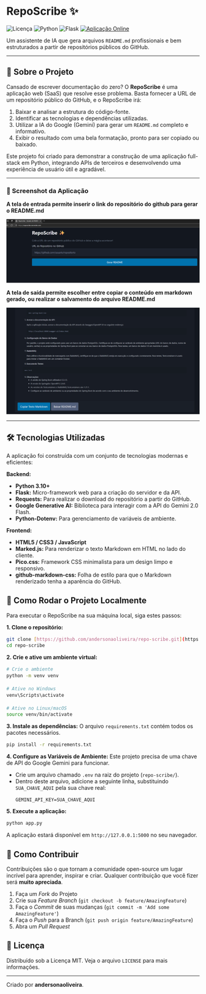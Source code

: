 # RepoScribe ✨

![Licença](https://img.shields.io/badge/licença-MIT-blue.svg)
![Python](https://img.shields.io/badge/Python-3.10%2B-blue?logo=python)
![Flask](https://img.shields.io/badge/Flask-3.0-black?logo=flask)
[![Aplicação Online](https://img.shields.io/badge/Acessar-Aplicação_Online-brightgreen?style=for-the-badge)](https://reposcribe.onrender.com)

Um assistente de IA que gera arquivos `README.md` profissionais e bem estruturados a partir de repositórios públicos do GitHub.

---

## 🎯 Sobre o Projeto

Cansado de escrever documentação do zero? O **RepoScribe** é uma aplicação web (SaaS) que resolve esse problema. Basta fornecer a URL de um repositório público do GitHub, e o RepoScribe irá:

1.  Baixar e analisar a estrutura do código-fonte.
2.  Identificar as tecnologias e dependências utilizadas.
3.  Utilizar a IA do Google (Gemini) para gerar um `README.md` completo e informativo.
4.  Exibir o resultado com uma bela formatação, pronto para ser copiado ou baixado.

Este projeto foi criado para demonstrar a construção de uma aplicação full-stack em Python, integrando APIs de terceiros e desenvolvendo uma experiência de usuário útil e agradável.

---

### 📸 Screenshot da Aplicação

**A tela de entrada permite inserir o link do repositório do github para gerar o README.md**

![Tela de Entrada](image.png)

**A tela de saída permite escolher entre copiar o conteúdo em markdown gerado, ou realizar o salvamento do arquivo README.md**

![Opções de Salvamento](image-1.png)


---

## 🛠️ Tecnologias Utilizadas

A aplicação foi construída com um conjunto de tecnologias modernas e eficientes:

**Backend:**
* **Python 3.10+**
* **Flask:** Micro-framework web para a criação do servidor e da API.
* **Requests:** Para realizar o download do repositório a partir do GitHub.
* **Google Generative AI:** Biblioteca para interagir com a API do Gemini 2.0 Flash.
* **Python-Dotenv:** Para gerenciamento de variáveis de ambiente.

**Frontend:**
* **HTML5 / CSS3 / JavaScript**
* **Marked.js:** Para renderizar o texto Markdown em HTML no lado do cliente.
* **Pico.css:** Framework CSS minimalista para um design limpo e responsivo.
* **github-markdown-css:** Folha de estilo para que o Markdown renderizado tenha a aparência do GitHub.

## 🚀 Como Rodar o Projeto Localmente

Para executar o RepoScribe na sua máquina local, siga estes passos:

**1. Clone o repositório:**
```bash
git clone [https://github.com/andersonaoliveira/repo-scribe.git](https://github.com/andersonaoliveira/repo-scribe.git)
cd repo-scribe
```

**2. Crie e ative um ambiente virtual:**
```bash
# Crie o ambiente
python -m venv venv

# Ative no Windows
venv\Scripts\activate

# Ative no Linux/macOS
source venv/bin/activate
```

**3. Instale as dependências:**
O arquivo `requirements.txt` contém todos os pacotes necessários.
```bash
pip install -r requirements.txt
```

**4. Configure as Variáveis de Ambiente:**
Este projeto precisa de uma chave de API do Google Gemini para funcionar.

* Crie um arquivo chamado `.env` na raiz do projeto (`repo-scribe/`).
* Dentro deste arquivo, adicione a seguinte linha, substituindo `SUA_CHAVE_AQUI` pela sua chave real:
    ```
    GEMINI_API_KEY=SUA_CHAVE_AQUI
    ```

**5. Execute a aplicação:**
```bash
python app.py
```
A aplicação estará disponível em `http://127.0.0.1:5000` no seu navegador.

## 🤝 Como Contribuir

Contribuições são o que tornam a comunidade open-source um lugar incrível para aprender, inspirar e criar. Qualquer contribuição que você fizer será **muito apreciada**.

1.  Faça um *Fork* do Projeto
2.  Crie sua *Feature Branch* (`git checkout -b feature/AmazingFeature`)
3.  Faça o *Commit* de suas mudanças (`git commit -m 'Add some AmazingFeature'`)
4.  Faça o *Push* para a Branch (`git push origin feature/AmazingFeature`)
5.  Abra um *Pull Request*

## 📄 Licença

Distribuído sob a Licença MIT. Veja o arquivo `LICENSE` para mais informações.

---

Criado por **andersonaoliveira**.
